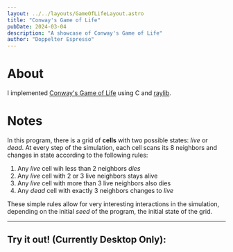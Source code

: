 ```yaml
---
layout: ../../layouts/GameOfLifeLayout.astro
title: "Conway's Game of Life"
pubDate: 2024-03-04
description: "A showcase of Conway's Game of Life"
author: "Doppelter Espresso"
---
```


# About

I implemented [Conway\'s Game of
Life](https://en.wikipedia.org/wiki/Conway%27s_Game_of_Life) using C and
[raylib](https://www.raylib.com/).

# Notes

In this program, there is a grid of **cells** with two possible states:
_live_ or _dead_. At every step of the simulation, each cell scans its 8
neighbors and changes in state according to the following rules:

1.  Any _live_ cell wih less than 2 neighbors _dies_
2.  Any _live_ cell with 2 or 3 live neighbors stays alive
3.  Any _live_ cell with more than 3 live neighbors also dies
4.  Any _dead_ cell with exactly 3 neighbors changes to _live_

These simple rules allow for very interesting interactions in the
simulation, depending on the initial _seed_ of the program, the initial
state of the grid.

---

## Try it out! (Currently Desktop Only):
